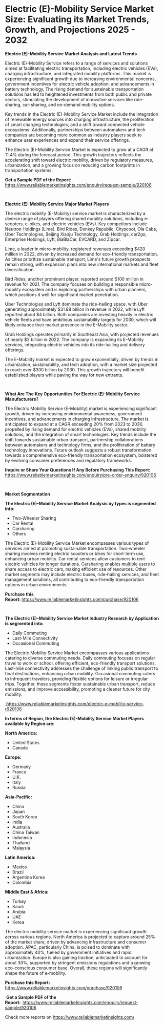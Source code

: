 <p><h1>Electric (E)-Mobility Service Market Size: Evaluating its Market Trends, Growth, and Projections 2025 - 2032</h1></p><p><strong>Electric (E)-Mobility Service Market Analysis and Latest Trends</strong></p>
<p><p>Electric (E)-Mobility Service refers to a range of services and solutions aimed at facilitating electric transportation, including electric vehicles (EVs), charging infrastructure, and integrated mobility platforms. This market is experiencing significant growth due to increasing environmental concerns, government incentives for electric vehicle adoption, and advancements in battery technology. The rising demand for sustainable transportation solutions has led to heightened investments from both public and private sectors, stimulating the development of innovative services like ride-sharing, car-sharing, and on-demand mobility options.</p><p>Key trends in the Electric (E)-Mobility Service Market include the integration of renewable energy sources into charging infrastructure, the proliferation of smart charging technologies, and a shift toward connected vehicle ecosystems. Additionally, partnerships between automakers and tech companies are becoming more common as industry players seek to enhance user experiences and expand their service offerings.</p><p>The Electric (E)-Mobility Service Market is expected to grow at a CAGR of 11.4% during the forecast period. This growth trajectory reflects the accelerating shift toward electric mobility, driven by regulatory measures, urbanization, and a growing focus on reducing carbon footprints in transportation systems.</p></p>
<p><strong>Get a Sample PDF of the Report:&nbsp;</strong> <a href="https://www.reliablemarketinsights.com/enquiry/request-sample/920106?utm_campaign=2183&utm_medium=2&utm_source=Github&utm_content=ia&utm_term=11032025&utm_id=electric-e-mobility-service">https://www.reliablemarketinsights.com/enquiry/request-sample/920106</a></p>
<p>&nbsp;</p>
<p><strong>Electric (E)-Mobility Service Major Market Players</strong></p>
<p><p>The electric mobility (E-Mobility) service market is characterized by a diverse range of players offering shared mobility solutions, including e-scooters, e-bikes, and electric vehicles (EVs). Key competitors include Neutron Holdings (Lime), Bird Rides, Donkey Republic, Cityscoot, Ola Cabs, Uber Technologies, Beijing Xiaoju Technology, Grab Holdings, car2go, Enterprise Holdings, Lyft, BlaBlaCar, EVCARD, and Zipcar.</p><p>Lime, a leader in micro-mobility, registered revenues exceeding $420 million in 2022, driven by increased demand for eco-friendly transportation. As cities prioritize sustainable transport, Lime's future growth prospects remain strong, with expansion plans into new international markets and fleet diversification.</p><p>Bird Rides, another prominent player, reported around $100 million in revenue for 2021. The company focuses on building a responsible micro-mobility ecosystem and is exploring partnerships with urban planners, which positions it well for significant market penetration.</p><p>Uber Technologies and Lyft dominate the ride-hailing space, with Uber generating approximately $31.88 billion in revenue in 2022, while Lyft reported about $4 billion. Both companies are investing heavily in electric vehicle fleets and have ambitious sustainability targets for 2030, which will likely enhance their market presence in the E-Mobility sector.</p><p>Grab Holdings operates primarily in Southeast Asia, with projected revenues of nearly $2 billion in 2022. The company is expanding its E-Mobility services, integrating electric vehicles into its ride-hailing and delivery offerings.</p><p>The E-Mobility market is expected to grow exponentially, driven by trends in urbanization, sustainability, and tech adoption, with a market size projected to reach over $300 billion by 2030. This growth trajectory will benefit established players while paving the way for new entrants.</p></p>
<p>&nbsp;</p>
<p><strong>What Are The Key Opportunities For Electric (E)-Mobility Service Manufacturers?</strong></p>
<p><p>The Electric Mobility Service (E-Mobility) market is experiencing significant growth, driven by increasing environmental awareness, government incentives, and advancements in charging infrastructure. The market is anticipated to expand at a CAGR exceeding 20% from 2023 to 2030, propelled by rising demand for electric vehicles (EVs), shared mobility solutions, and the integration of smart technologies. Key trends include the shift towards sustainable urban transport, partnership collaborations between automakers and technology firms, and the proliferation of battery technology innovations. Future outlook suggests a robust transformation towards a comprehensive eco-friendly transportation ecosystem, bolstered by evolving consumer preferences and regulatory frameworks.</p></p>
<p><strong>Inquire or Share Your Questions If Any Before Purchasing This Report:</strong> <a href="https://www.reliablemarketinsights.com/enquiry/pre-order-enquiry/920106?utm_campaign=2183&utm_medium=2&utm_source=Github&utm_content=ia&utm_term=11032025&utm_id=electric-e-mobility-service">https://www.reliablemarketinsights.com/enquiry/pre-order-enquiry/920106</a></p>
<p>&nbsp;</p>
<p><strong>Market Segmentation</strong></p>
<p><strong>The Electric (E)-Mobility Service Market Analysis by types is segmented into:</strong></p>
<p><ul><li>Two-Wheeler Sharing</li><li>Car Rental</li><li>Carsharing</li><li>Others</li></ul></p>
<p><p>The Electric (E)-Mobility Service Market encompasses various types of services aimed at promoting sustainable transportation. Two-wheeler sharing involves renting electric scooters or bikes for short-term use, enhancing urban mobility. Car rental services allow customers to rent electric vehicles for longer durations. Carsharing enables multiple users to share access to electric cars, making efficient use of resources. Other market segments may include electric buses, ride-hailing services, and fleet management solutions, all contributing to eco-friendly transportation options in urban environments.</p></p>
<p><strong>Purchase this Report:&nbsp;</strong><a href="https://www.reliablemarketinsights.com/purchase/920106?utm_campaign=2183&utm_medium=2&utm_source=Github&utm_content=ia&utm_term=11032025&utm_id=electric-e-mobility-service">https://www.reliablemarketinsights.com/purchase/920106</a></p>
<p>&nbsp;</p>
<p><strong>The Electric (E)-Mobility Service Market Industry Research by Application is segmented into:</strong></p>
<p><ul><li>Daily Commuting</li><li>Last-Mile Connectivity</li><li>Occasional Commuting</li></ul></p>
<p><p>The Electric Mobility Service Market encompasses various applications catering to diverse commuting needs. Daily commuting focuses on regular travel to work or school, offering efficient, eco-friendly transport solutions. Last-mile connectivity addresses the challenge of linking public transport to final destinations, enhancing urban mobility. Occasional commuting caters to infrequent travelers, providing flexible options for leisure or irregular trips. Together, these segments foster sustainable urban transport, reduce emissions, and improve accessibility, promoting a cleaner future for city mobility.</p></p>
<p><a href="https://www.reliablemarketinsights.com/electric-e-mobility-service-r920106?utm_campaign=2183&utm_medium=2&utm_source=Github&utm_content=ia&utm_term=11032025&utm_id=electric-e-mobility-service">&nbsp;https://www.reliablemarketinsights.com/electric-e-mobility-service-r920106</a></p>
<p><strong>In terms of Region, the Electric (E)-Mobility Service Market Players available by Region are:</strong></p>
<p>
    <p> <strong> North America: </strong>
        <ul>
            <li>United States</li>
            <li>Canada</li>
        </ul>
        </p> 
    <p> <strong> Europe: </strong>
        <ul>
            <li>Germany</li>
            <li>France</li>
            <li>U.K.</li>
            <li>Italy</li>
            <li>Russia</li>
        </ul>
        </p> 
    <p> <strong> Asia-Pacific: </strong>
        <ul>
            <li>China</li>
            <li>Japan</li>
            <li>South Korea</li>
            <li>India</li>
            <li>Australia</li>
            <li>China Taiwan</li>
            <li>Indonesia</li>
            <li>Thailand</li>
            <li>Malaysia</li>
        </ul>
        </p> 
    <p> <strong> Latin America: </strong>
        <ul>
            <li>Mexico</li>
            <li>Brazil</li>
            <li>Argentina Korea</li>
            <li>Colombia</li>
        </ul>
        </p> 
    <p> <strong> Middle East & Africa: </strong>
        <ul>
            <li>Turkey</li>
            <li>Saudi</li>
            <li>Arabia</li>
            <li>UAE</li>
            <li>Korea</li>
        </ul>
    </p>
    </p>
<p><p>The electric mobility service market is experiencing significant growth across various regions. North America is projected to capture around 25% of the market share, driven by advancing infrastructure and consumer adoption. APAC, particularly China, is poised to dominate with approximately 40%, fueled by government initiatives and rapid urbanization. Europe is also gaining traction, anticipated to account for about 30%, supported by stringent emissions regulations and a growing eco-conscious consumer base. Overall, these regions will significantly shape the future of e-mobility.</p></p>
<p><strong>Purchase this Report: </strong><a href="https://www.reliablemarketinsights.com/purchase/920106?utm_campaign=2183&utm_medium=2&utm_source=Github&utm_content=ia&utm_term=11032025&utm_id=electric-e-mobility-service">https://www.reliablemarketinsights.com/purchase/920106</a></p>
<p>&nbsp;<strong>Get a Sample PDF of the Report:&nbsp;&nbsp;</strong><a href="https://www.reliablemarketinsights.com/enquiry/request-sample/920106?utm_campaign=2183&utm_medium=2&utm_source=Github&utm_content=ia&utm_term=11032025&utm_id=electric-e-mobility-service">https://www.reliablemarketinsights.com/enquiry/request-sample/920106</a></p>
<p><strong></strong></p>
<p>Check more reports on <a href="https://www.reliablemarketinsights.com/?utm_campaign=2183&utm_medium=2&utm_source=Github&utm_content=ia&utm_term=11032025&utm_id=electric-e-mobility-service">https://www.reliablemarketinsights.com/</a></p>
